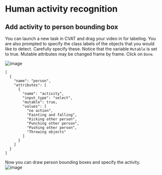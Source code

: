 # Human activity recognition

## Add activity to person bounding box 

You can launch a new task in CVAT and drag your video in for labeling. You are also prompted to specify the class labels of the objects that you would like to detect. Carefully specify these. Notice that the variable ``Mutable`` is set to true. Mutable attributes may be changed frame by frame. Click on ``Done``.

![image](https://user-images.githubusercontent.com/35894891/199858465-8ed36a86-d373-4401-97dd-b752c2cbd54c.png)

```
[
  {
    "name": "person",
    "attributes": [
      {
        "name": "activity",
        "input_type": "select",
        "mutable": true,
        "values": [
          "no action",
          "Fainting and falling",
          "Kicking other person",
          "Punching other person",
          "Pushing other person",
          "Throwing objects"
        ]
      }
    ]
  }
]
```

Now you can draw person bounding boxes and specify the activity.
![image](https://user-images.githubusercontent.com/35894891/199813921-76f232d4-b9c5-4540-a2e8-a23028d62eb3.png)

